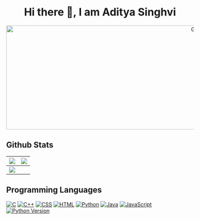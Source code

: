 <h1 align = "center">
 Hi there 👋, I am Aditya Singhvi
</h1>

<p align="center">
<img alt="GIF" src="https://i.redd.it/n8agw6z2smyb1.gif" height="280" 
width = "1000"/>
 <p/>

## Github Stats

<img src="https://github-readme-stats.vercel.app/api?username=adi-305&&show_icons=true&count_private=true&theme=github_dark">|<img src="https://github-readme-streak-stats.herokuapp.com/?user=adi-305&theme=blueberry_duo"/>
|---|---|
<img src="https://github-readme-stats.vercel.app/api/top-langs/?username=adi-305&layout=compact&theme=github_dark"/>|


## Programming Languages

<p>
    <a href="#"><img alt="C" src="https://img.shields.io/badge/C%20-%232370ED.svg?logo=c&logoColor=white"></a>
    <a href="#"><img alt="C++" src="https://img.shields.io/badge/C++%20-%2300599C.svg?logo=c%2B%2B&logoColor=white"></a>
    <a href="#"><img alt="CSS" src="https://img.shields.io/badge/CSS%20-%231572B6.svg?logo=css3&logoColor=white"></a>
    <a href="#"><img alt="HTML" src="https://img.shields.io/badge/HTML%20-%23E34F26.svg?logo=html5&logoColor=white"></a>
    <a href="#"><img alt="Python" src="https://img.shields.io/badge/Python%20-%23E34F26.svg?logo=html5&logoColor=white"></a>
    <a href="#"><img alt="Java" src="https://img.shields.io/badge/Java%20-%23E34F26.svg?logo=html5&logoColor=white"></a>
    <a href="#"><img alt="JavaScript" src="https://img.shields.io/badge/JavaScript%20-%23F7DF1E.svg?logo=javascript&logoColor=black"></a>
 <a href="https://www.python.org/">
    <img src="https://img.shields.io/badge/python-v3.8-blue" alt="Python Version">
</a>

</p>


